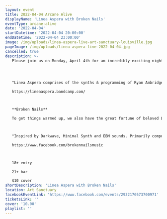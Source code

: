 ```yaml
---
layout: event
title: 2022-04-04 Arcane Alive
displayName: 'Linea Aspera with Broken Nails'
eventType: arcane-alive
date: '2022-04-04'
startDatetime: '2022-04-04 20:00:00'
endDatetime: '2022-04-04 23:00:00'
image: /img/uploads/linea-aspera-live-art-sanctuary-louisville.jpg
pageImage: /img/uploads/linea-aspera-live-2022-04-04.jpg
cancelled: true
description: >-
   Please join us on Monday, April 4th for an incredibly exciting night with Linea Aspera. Once again we feel incredibly fortunate to host a band of this caliber and will call this another "do not miss" show.




   "Linea Aspera comprises of the synths & programming of Ryan Ambridge and the vocals of Alison Lewis aka Zanias. First drawn together in 2011 in London through a shared passion for coldwave, minimal synth and electronic body music and a collection of vintage analogue synthesizers, their emergence was swift, with songs written over the course of just a few hours at a time. Nine months of writing and recording in a student flat on Caledonian Road culminated in the release of their self-titled album in September, 2012 on Dark Entries Records. The album’s 8 tracks explore themes of loss, revenge and renewal through scientific analogies, driven by ice-cold melodies drenched in analogue warmth. After a short run of well received live shows in London and around Europe, the project was put on hiatus until this year."

   https://lineaaspera.bandcamp.com/



   **Broken Nails**

   To get things warmed up, we also have the great fortune of beloved Louisville local act Broken Nails from the excellent European label Swiss Dark Nights.



   "Inspired by Darkwave, Minimal Synth and EBM sounds. Primarily composed from analogue synthesizers and drum machines. Presenting strong, dance worthy percussion, a mixture of dark, cold and melancholy synth layers."

   https://www.facebook.com/brokennailsmusic



   18+ entry

   21+ bar

   $10 cover
shortDescription: 'Linea Aspera with Broken Nails'
location: Art Sanctuary
facebookEventLink: 'https://www.facebook.com/events/2932170573700971'
ticketsLink: ''
cover: '10.00'
playlist: ''
---
```

